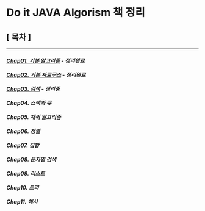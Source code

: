<h1>Do it JAVA Algorism 책 정리</h1>


<h2>[ 목차 ]</h2>
<hr>
<h5>
<a href="https://github.com/taehyundev/Java_Algorithm/tree/master/Chap01/">Chap01. 기본 알고리즘</a> - 정리완료<br><br>
<a href="https://github.com/taehyundev/Java_Algorithm/tree/master/Chap02/">Chap02. 기본 자료구조</a> - 정리완료<br><br>
<a href="https://github.com/taehyundev/Java_Algorithm/tree/master/Chap03/">Chap03. 검색</a> - 정리중<br><br>
Chap04. 스택과 큐<br><br>
Chap05. 재귀 알고리즘<br><br>
Chap06. 정렬<br><br>
Chap07. 집합<br><br>
Chap08. 문자열 검색<br><br>
Chap09. 리스트<br><br>
Chap10. 트리<br><br>
Chap11. 해시<br><br>
</h5>
